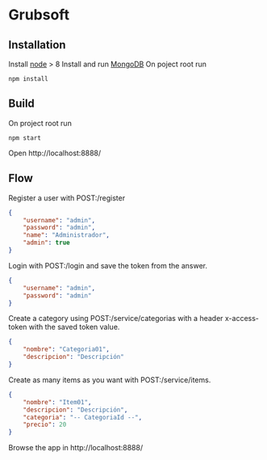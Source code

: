 # Grubsoft

## Installation

Install [node](https://nodejs.org/en/download/) > 8
Install and run [MongoDB](https://www.mongodb.com/download-center)
On poject root run
```
npm install
```

## Build

On project root run
```
npm start
```

Open http://localhost:8888/

## Flow

Register a user with POST:/register
```json
{
	"username": "admin",
	"password": "admin",
	"name": "Administrador",
	"admin": true
}
```

Login with POST:/login and save the token from the answer.
```json
{
	"username": "admin",
	"password": "admin"
}
```

Create a category using POST:/service/categorias with a header x-access-token with the saved token value.
```json
{
	"nombre": "Categoria01",
	"descripcion": "Descripción"
}
```

Create as many items as you want with POST:/service/items.
```json
{
	"nombre": "Item01",
	"descripcion": "Descripción",
	"categoria": "-- CategoriaId --",
	"precio": 20
}
```

Browse the app in http://localhost:8888/

